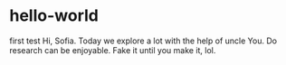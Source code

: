 # hello-world
first test
Hi, Sofia.
Today we explore a lot with the help of uncle You.
Do research can be enjoyable. Fake it until you make it, lol.
